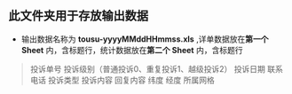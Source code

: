 ## 此文件夹用于存放输出数据
* 输出数据名称为 **tousu-yyyyMMddHHmmss.xls** ,详单数据放在**第一个 Sheet** 内，含标题行，统计数据放在**第二个 Sheet** 内，含标题行
> 投诉单号 投诉级别（普通投诉0、重复投诉1、越级投诉2） 投诉日期 联系电话 投诉类型 投诉内容 回复内容 纬度 经度 所属网格